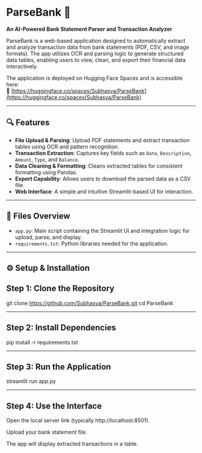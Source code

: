 # ParseBank 🏦  
**An AI-Powered Bank Statement Parser and Transaction Analyzer**

ParseBank is a web-based application designed to automatically extract and analyze transaction data from bank statements (PDF, CSV, and image formats). The app utilizes OCR and parsing logic to generate structured data tables, enabling users to view, clean, and export their financial data interactively.  

The application is deployed on Hugging Face Spaces and is accessible here:  
🔗 [https://huggingface.co/spaces/Subhasya/ParseBank](https://huggingface.co/spaces/Subhasya/ParseBank)

---

## 🔍 Features

- **File Upload & Parsing**: Upload PDF statements and extract transaction tables using OCR and pattern recognition.
- **Transaction Extraction**: Captures key fields such as `Date`, `Description`, `Amount`, `Type`, and `Balance`.
- **Data Cleaning & Formatting**: Cleans extracted tables for consistent formatting using Pandas.
- **Export Capability**: Allows users to download the parsed data as a CSV file.
- **Web Interface**: A simple and intuitive Streamlit-based UI for interaction.

---

## 📂 Files Overview

- `app.py`: Main script containing the Streamlit UI and integration logic for upload, parse, and display.
- `requirements.txt`: Python libraries needed for the application.
  
---

## ⚙️ Setup & Installation

## Step 1: Clone the Repository
git clone https://github.com/Subhasya/ParseBank.git
cd ParseBank

---

## Step 2: Install Dependencies
pip install -r requirements.txt

---

## Step 3: Run the Application
streamlit run app.py

---

## Step 4: Use the Interface
Open the local server link (typically http://localhost:8501).

Upload your bank statement file.

The app will display extracted transactions in a table.


